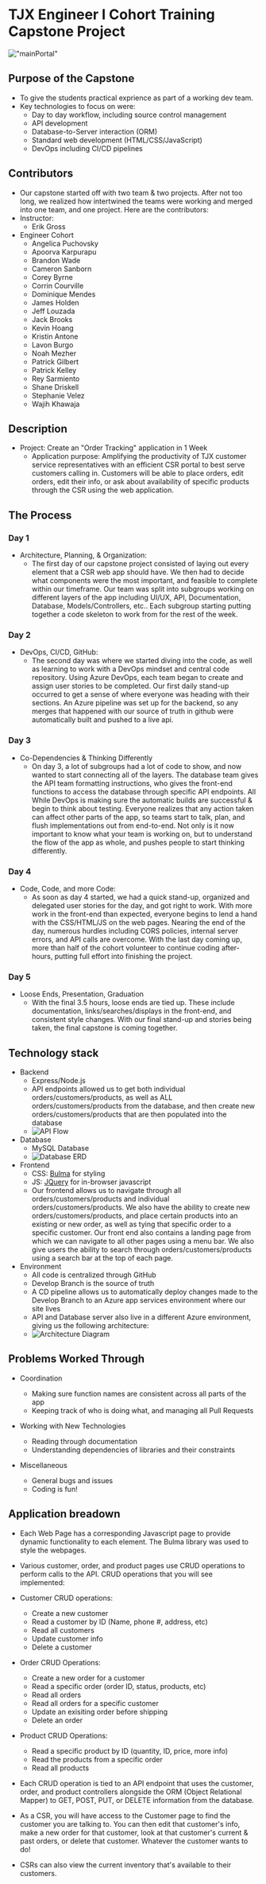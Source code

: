 # TJX Engineer I Cohort Training Capstone Project
 !["mainPortal"](./pictures/portalPage.PNG "mainPortal")
 
## Purpose of the Capstone
* To give the students practical exprience as part of a working dev team. 
* Key technologies to focus on were:
   - Day to day workflow, including source control management
   - API development
   - Database-to-Server interaction (ORM)
   - Standard web development (HTML/CSS/JavaScript)
   - DevOps including CI/CD pipelines

 ## Contributors
* Our capstone started off with two team & two projects. After not too long, we realized how intertwined the teams were working and merged into one team, and one project. Here are the contributors:
* Instructor:
    - Erik Gross
* Engineer Cohort
    - Angelica Puchovsky
    - Apoorva Karpurapu
    - Brandon Wade
    - Cameron Sanborn
    - Corey Byrne
    - Corrin Courville
    - Dominique Mendes
    - James Holden
    - Jeff Louzada
    - Jack Brooks
    - Kevin Hoang
    - Kristin Antone
    - Lavon Burgo
    - Noah Mezher
    - Patrick Gilbert
    - Patrick Kelley
    - Rey Sarmiento
    - Shane Driskell
    - Stephanie Velez
    - Wajih Khawaja

## Description
* Project: Create an "Order Tracking" application in 1 Week
    - Application purpose: Amplifying the productivity of TJX customer service representatives with an efficient CSR portal to best serve customers calling in. Customers will be able to place orders, edit orders, edit their info, or ask about availability of specific products through the CSR using the web application.

## The Process

### Day 1
* Architecture, Planning, & Organization:
    - The first day of our capstone project consisted of laying out every element that a CSR web app should have. We then had to decide what components were the most important, and feasible to complete within our timeframe. Our team was split into subgroups working on different layers of the app including UI/UX, API, Documentation, Database, Models/Controllers, etc.. Each subgroup starting putting together a code skeleton to work from for the rest of the week.

### Day 2
* DevOps, CI/CD, GitHub:
    - The second day was where we started diving into the code, as well as learning to work with a DevOps mindset and central code repository. Using Azure DevOps, each team began to create and assign user stories to be completed. Our first daily stand-up occurred to get a sense of where everyone was heading with their sections. An Azure pipeline was set up for the backend, so any merges that happened with our source of truth in github were automatically built and pushed to a live api.

### Day 3
* Co-Dependencies & Thinking Differently
    - On day 3, a lot of subgroups had a lot of code to show, and now wanted to start connecting all of the layers. The database team gives the API team formatting instructions, who gives the front-end functions to access the database through specific API endpoints. All While DevOps is making sure the automatic builds are successful & begin to think about testing. Everyone realizes that any action taken can affect other parts of the app, so teams start to talk, plan, and flush implementations out from end-to-end. Not only is it now important to know what your team is working on, but to understand the flow of the app as whole, and pushes people to start thinking differently.

### Day 4
* Code, Code, and more Code:
    - As soon as day 4 started, we had a quick stand-up, organized and delegated user stories for the day, and got right to work. With more work in the front-end than expected, everyone begins to lend a hand with the CSS/HTML/JS on the web pages. Nearing the end of the day, numerous hurdles including CORS policies, internal server errors, and API calls are overcome. With the last day coming up, more than half of the cohort volunteer to continue coding after-hours, putting full effort into finishing the project.

### Day 5
* Loose Ends, Presentation, Graduation
    - With the final 3.5 hours, loose ends are tied up. These include documentation, links/searches/displays in the front-end, and consistent style changes. With our final stand-up and stories being taken, the final capstone is coming together.

## Technology stack
* Backend 
    - Express/Node.js
    - API endpoints allowed us to get both individual orders/customers/products, as well as ALL orders/customers/products from the database, and then create new orders/customers/products that are then populated into the database
    - ![API Flow](./pictures/API_flow.PNG "API Flow")
* Database
    - MySQL Database
    - ![Database ERD](./pictures/ERD.png "Database ERD")
* Frontend 
    - CSS: [Bulma](https://bulma.io/) for styling 
    - JS: [JQuery](https://jquery.com/) for in-browser javascript
    - Our frontend allows us to navigate through all orders/customers/products and individual orders/customers/products. We also have the ability to create new orders/customers/products, and place certain products into an existing or new order, as well as tying that specific order to a specific customer. Our front end also contains a landing page from which we can navigate to all other pages using a menu bar. We also give users the ability to search through orders/customers/products using a search bar at the top of each page. 
* Environment
    - All code is centralized through GitHub
    - Develop Branch is the source of truth
    - A CD pipeline allows us to automatically deploy changes made to the Develop Branch to an Azure app services environment where our site lives
    - API and Database server also live in a different Azure environment, giving us the following architecture:
    - ![Architecture Diagram](./pictures/Architecture.png "Architecture Diagram")

## Problems Worked Through
* Coordination
    - Making sure function names are consistent across all parts of the app
    - Keeping track of who is doing what, and managing all Pull Requests

* Working with New Technologies
    - Reading through documentation
    - Understanding dependencies of libraries and their constraints 

* Miscellaneous
    - General bugs and issues
    - Coding is fun!  

## Application breadown
* Each Web Page has a corresponding Javascript page to provide dynamic functionality to each element. The Bulma library was used to style the webpages.
* Various customer, order, and product pages use CRUD operations to perform calls to the API. CRUD operations that you will see implemented:

* Customer CRUD operations:
    - Create a new customer
    - Read a customer by ID (Name, phone #, address, etc)
    - Read all customers
    - Update customer info
    - Delete a customer
* Order CRUD Operations:
    - Create a new order for a customer
    - Read a specific order (order ID, status, products, etc)
    - Read all orders
    - Read all orders for a specific customer
    - Update an exisiting order before shipping
    - Delete an order
* Product CRUD Operations:
    - Read a specific product by ID (quantity, ID, price, more info)
    - Read the products from a specific order
    - Read all products 

* Each CRUD operation is tied to an API endpoint that uses the customer, order, and product controllers alongside the ORM (Object Relational Mapper) to GET, POST, PUT, or DELETE information from the database.
* As a CSR, you will have access to the Customer page to find the customer you are talking to. You can then edit that customer's info, make a new order for that customer, look at that customer's current & past orders, or delete that customer. Whatever the customer wants to do!
* CSRs can also view the current inventory that's available to their customers.
